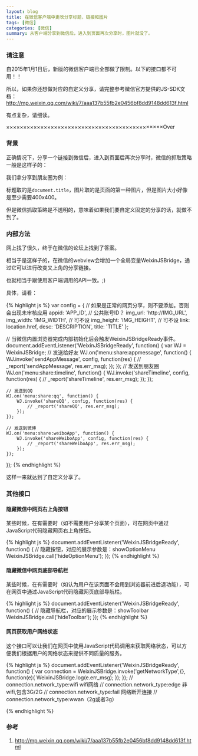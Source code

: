 ```yaml
---
layout: blog
title: 在微信客户端中更改分享标题，链接和图片
tags: [微信]
categories: [微信]
summary: 从客户端分享到微信后，进入到页面再次分享时，图片就没了。
---
```


### 请注意

自2015年1月1日后，新版的微信客户端已全部做了限制。以下的接口都不可用！！

所以，如果你还想做对应的自定义分享，请完整参考微信官方提供的JS-SDK文档：<http://mp.weixin.qq.com/wiki/7/aaa137b55fb2e0456bf8dd9148dd613f.html>

有点复杂，请细读。

××××××××××××××××××××××××××××××××××××××××××××××Over

### 背景

正确情况下，分享一个链接到微信后，进入到页面后再次分享时，微信的抓取策略一般是这样子的：

我们拿分享到朋友圈为例：

标题取的是`document.title`，图片取的是页面的第一种图片，但是图片大小好像是至少需要400x400。

但是微信抓取策略是不透明的，意味着如果我们要自定义固定的分享的话，就做不到了。

### 内部方法

网上找了很久，终于在微信的论坛上找到了答案。

相当于是这样子的，在微信的webview会增加一个全局变量WeixinJSBridge，通过它可以进行改变又上角的分享链接。

也就相当于跟使用客户端调用的API一致。;)

具体，请看：

{% highlight js %}
var config = {
    // 如果是正常的网页分享，则不要添加。否则会出现未审核应用
    appid: 'APP_ID', // 公共账号ID？
    img_url: 'http://IMG_URL',
    img_width: 'IMG_WIDTH', // 可不设
    img_height: 'IMG_HEIGHT', // 可不设
    link: location.href,
    desc: 'DESCRIPTION',
    title: 'TITLE'
};

// 当微信内置浏览器完成内部初始化后会触发WeixinJSBridgeReady事件。
document.addEventListener('WeixinJSBridgeReady', function() {
    var WJ = WeixinJSBridge;
    // 发送给好友
    WJ.on('menu:share:appmessage', function() {
        WJ.invoke('sendAppMessage', config, function(res) {
            // _report('sendAppMessage', res.err_msg);
        });
    });
    // 发送到朋友圈
    WJ.on('menu:share:timeline', function() {
        WJ.invoke('shareTimeline', config, function(res) {
            // _report('shareTimeline', res.err_msg);
        });
    });

    // 发送到QQ
    WJ.on('menu:share:qq', function() {
        WJ.invoke('shareQQ', config, function(res) {
            // _report('shareQQ', res.err_msg);
        });
    });

    // 发送到微博
    WJ.on('menu:share:weiboApp', function() {
        WJ.invoke('shareWeiboApp', config, function(res) {
            // _report('shareWeiboApp', res.err_msg);
        });
    });
});
{% endhighlight %}

这样一来就达到了自定义分享了。

### 其他接口

#### 隐藏微信中网页右上角按钮

某些时候，在有需要时（如不需要用户分享某个页面），可在网页中通过JavaScript代码隐藏网页右上角按钮。

{% highlight js %}
document.addEventListener('WeixinJSBridgeReady', function() {
    // 隐藏按钮，对应的展示参数是：showOptionMenu
    WeixinJSBridge.call('hideOptionMenu');
});
{% endhighlight %}

#### 隐藏微信中网页底部导航栏

某些时候，在有需要时（如认为用户在该页面不会用到浏览器前进后退功能），可在网页中通过JavaScript代码隐藏网页底部导航栏。

{% highlight js %}
document.addEventListener('WeixinJSBridgeReady', function() {
    // 隐藏导航栏，对应的展示参数是：showToolbar
    WeixinJSBridge.call('hideToolbar');
});
{% endhighlight %}

#### 网页获取用户网络状态

这个接口可以让我们在网页中使用JavaScript代码调用来获取网络状态，可以方便我们根据用户的网络状态来提供不同质量的服务。

{% highlight js %}
document.addEventListener('WeixinJSBridgeReady', function() {
    var connection = WeixinJSBridge.invoke('getNetworkType',{}, function(e){
        WeixinJSBridge.log(e.err_msg);
    });
});
// connection.network_type:wifi wifi网络
// connection.network_type:edge 非wifi,包含3G/2G
// connection.network_type:fail 网络断开连接
// connection.network_type:wwan（2g或者3g）

{% endhighlight %}

### 参考

1. <http://mp.weixin.qq.com/wiki/7/aaa137b55fb2e0456bf8dd9148dd613f.html>
